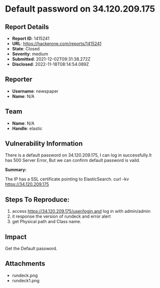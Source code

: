 # Default password on 34.120.209.175

## Report Details
- **Report ID**: 1415241
- **URL**: https://hackerone.com/reports/1415241
- **State**: Closed
- **Severity**: medium
- **Submitted**: 2021-12-02T09:31:38.272Z
- **Disclosed**: 2022-11-18T08:14:54.089Z

## Reporter
- **Username**: newspaper
- **Name**: N/A

## Team
- **Name**: N/A
- **Handle**: elastic

## Vulnerability Information
There is  a default password on 34.120.209.175, I can log in successfully.It has 500 Server Error, But we can confirm default password is vaild.

**Summary:**

The IP has a SSL certificate pointing to ElasticSearch.
curl -kv https://34.120.209.175



## Steps To Reproduce:

  1. access https://34.120.209.175/user/login,and log in with admin/admin
  2. it response the  version of  rundeck and error alert
  3. get Physical path and Class name.

## Impact

Get the Default password.

## Attachments
- rundeck.png
- rundeck1.png
